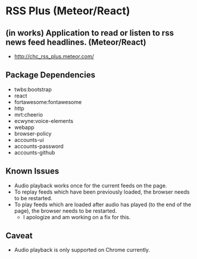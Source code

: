 # RSS Plus (Meteor/React)

## (in works) Application to read or listen to rss news feed headlines. (Meteor/React)
* http://chc_rss_plus.meteor.com/

## Package Dependencies
* twbs:bootstrap
* react
* fortawesome:fontawesome
* http
* mrt:cheerio
* ecwyne:voice-elements
* webapp
* browser-policy
* accounts-ui
* accounts-password
* accounts-github

## Known Issues
* Audio playback works once for the current feeds on the page.
* To replay feeds which have been previously loaded, the browser needs to be restarted.
* To play feeds which are loaded after audio has played (to the end of the page), the browser needs to be restarted.
  * I apologize and am working on a fix for this.

## Caveat
* Audio playback is only supported on Chrome currently.